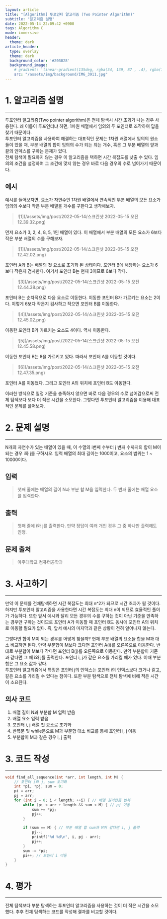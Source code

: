 ```yaml
---
layout: article
title: "[Algorithm] 투포인터 알고리즘 (Two Pointer Algorithm)"
subtitle: "알고리즘 설명"
date: 2022-05-14 22:09:42 +0900
tags: Algorithm C
mode: immersive
header:
  theme: dark
article_header:
  type: overlay
  theme: dark
  background_color: '#203028'
  background_image:
    # gradient: 'linear-gradient(135deg, rgba(34, 139, 87 , .4), rgba(139, 34, 139, .4))'
    src: "/assets/img/background/IMG_3911.jpg"
---
```


# 1. 알고리즘 설명 
***

투포인터 알고리즘(Two pointer algorithm)은 전체 탐색시 시간 초과가 나는 경우 사용한다. 왜 이름이 투포인터냐 하면, 1차원 배열에서 임의의 두 포인터로 조작하여 답을 찾기 때문이다.   
투포인터 알고리즘을 사용하여 해결하는 대표적인 문제는 1차원 배열에서 임의의 원소들이 있을 때, 부분 배열의 합이 임의의 수가 되는 되는 개수, 혹은 그 부분 배열의 앞과 끝의 인덱스를 구하는 문제가 있다.   
전체 탐색이 필요하지 않는 경우 이 알고리즘을 택하면 시간 복잡도를 낮출 수 있다. 임의의 조건을 설정하여 그 조건에 맞지 않는 경우 바로 다음 경우의 수로 넘어가기 때문이다. 
## 예시
예시를 들어보자면, 요소가 자연수인 1차원 배열에서 연속적인 부분 배열의 모든 요소가 임의의 수보다 작은 부분 배열을 개수를 구한다고 생각해보자.   
> ![1](/assets/img/post/2022-05-14/스크린샷 2022-05-15 오전 12.39.32.png)   

먼저 요소가 3, 2, 4, 8, 5, 1인 배열이 있다. 이 배열에서 부분 배열의 모든 요소가 6보다 작은 부분 배열의 수를 구해보자.

> ![1](/assets/img/post/2022-05-14/스크린샷 2022-05-15 오전 12.42.02.png)

포인터 A와 B는 배열의 첫 요소로 초기화 된 상태이다. 포인터 B에 해당하는 요소가 6보다 작은지 검사한다. 여기서 포인터 B는 현재 3이므로 6보다 작다.

> ![3](/assets/img/post/2022-05-14/스크린샷 2022-05-15 오전 12.44.38.png)

포인터 B는 순차적으로 다음 요소로 이동한다. 이동한 포인터 B가 가르키는 요소는 2이다. 이렇게 6보다 작은지 검사하고 작으면 포인터 B를 이동한다.

> ![4](/assets/img/post/2022-05-14/스크린샷 2022-05-15 오전 12.45.02.png)

이동한 포인터 B가 가르키는 요소도 4이다. 역시 이동한다.

> ![5](/assets/img/post/2022-05-14/스크린샷 2022-05-15 오전 12.45.58.png)

이동한 포인터 B는 8을 가르키고 있다. 따라서 포인터 A를 이동할 것이다.
> ![6](/assets/img/post/2022-05-14/스크린샷 2022-05-15 오전 12.47.35.png)

포인터 A를 이동했다. 그리고 포인터 A의 위치에 포인터 B도 이동한다.   

이러한 방식으로 일정 기준을 충족하지 않으면 바로 다음 경우의 수로 넘어감으로써 전체 탐색보다 보다 더 적은 시간을 소모한다. 그렇다면 투포인터 알고리즘을 이용해 대표적인 문제를 풀어보자.   

# 2. 문제 설명
***
N개의 자연수가 있는 배열이 있을 때, 이 수열의 i번쩨 수부터 j 번째 수까지의 합이 M이 되는 경우 i와 j를 구하시오. 입력 배열의 최대 길이는 1000이고, 요소의 범위는 1 ~ 10000이다.
## 입력
> 첫째 줄에는 배열의 길이 N과 부분 합 M을 입력한다.
> 두 번째 줄에는 배열 요소를 입력한다.

## 출력
> 첫째 줄에 i와 j를 출력한다. 만약 정답이 여러 개인 경우 그 중 하나만 출력해도 인정.

## 문제 출처
> 아주대학교 컴퓨터공학과


# 3. 사고하기
***

만약 이 문제를 전체탐색하면 시간 복잡도는 최대 n^2가 되므로 시간 초과가 될 것이다. 하지만 투포인터 알고리즘을 사용한다면 시간 복잡도는 최대 n이 되므로 효율적인 풀이가 가능하다. 또한 앞서 예시와 달리 모든 경우의 수를 구하는 것이 아닌 기준을 만족하는 경우만 구하는 것이므로 포인터 A가 이동할 때 포인터 B도 동시에 포인터 A의 위치로 이동할 필요가 없다.
즉, 앞서 예시의 마지막과 같은 상황이 전혀 일어나지 않는다.   

그렇다면 합이 M이 되는 경우를 어떻게 찾을까? 현재 부분 배열의 요소들 합을 M과 대소 비교하면 된다. 만약 부분합이 M보다 크다면 포인터 A(i)를 오른쪽으로 이동한다. 반대로 부분합이 M보다 작다면 포인터 B(j)를 오른쪽으로 이동한다. 만약 부분합이 기준과 같다면 그 때 i와 j를 출력한다. 포인터 i, j가 같은 요소를 가리킬 때가 있다. 이때 부분합은 그 요소 값과 같다.   
투포인터 알고리즘에서 특징은 포인터 j의 인덱스는 포인터 i의 인덱스보다 크거나 같고, 같은 요소를 가리킬 수 있다는 점이다. 또한 부분 탐색으로 전체 탐색에 비해 적은 시간이 소요된다.

## 의사 코드
1. 배열 길이 N과 부분합 M 입력 받음
2. 배열 요소 입력 받음
3. 포인터 i, j 배열 첫 요소로 초기화
4. 반복문 및 while문으로 M과 부분합 대소 비교를 통해 포인터 i, j 이동
5. 부분합이 M과 같은 경우 i, j 출력

# 3. 코드 작성
***

```c
void find_all_sequence(int *arr, int length, int M) {
    // 포인터 i와 j, sum 초기화
    int *pi, *pj, sum = 0;
    pi = arr;
    pj = arr;
    for (int i = 0; i < length; ++i) { // 배열 길이만큼 반복
        while (pi < arr + length && sum < M) { // pj 이동
            sum += *pj;
            pj++;
        }

        if (sum == M) { // 부분 배열 합 sum과 M이 같다면 i, j 출력
            pj--;
            printf("%d %d\n", i, pj - arr);
            pj++;
        }
        sum -= *pi; 
        pi++; // 포인터 i 이동
    }
}

```

# 4. 평가
***

전체 탐색보다 부분 탐색하는 투포인터 알고리즘을 사용하는 것이 더 적은 시간을 소모했다. 추후 전체 탐색하는 코드를 작성해 결과를 비교할 것이다.